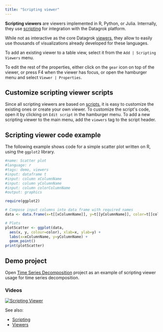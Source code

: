 ```yaml
---
title: "Scripting viewer"
---
```


**Scripting viewers** are viewers implemented in R, Python, or Julia. Internally, they
use [scripting](../../compute/scripting.md) for integration with the Datagrok platform.

While not as interactive as the core Datagrok [viewers](../viewers/viewers.md), they allow to easily use thousands of
visualizations already developed for these languages.

To add an existing viewer to a table view, select it from the
`Add | Scripting Viewers` menu.

To edit the rest of the properties, either click on the `gear` icon on top of the viewer, or press F4 when the viewer
has focus, or open the hamburger menu and select `Viewer | Properties`.

## Customize scripting viewer scripts

Since all scripting viewers are based on [scripts](../../compute/scripting.md), it is easy to customize the existing
ones or create your own viewer. To customize the script's code, open it by clicking on `Edit script` in the hamburger
menu. To add a new scripting viewer to the main menu, add the `viewers`
tag to the script header.

## Scripting viewer code example

The following example shows code for a simple scatter plot written on R, using the `ggplot2`
library.

```r
#name: Scatter plot
#language: r
#tags: demo, viewers
#input: dataframe t
#input: column xColumnName
#input: column yColumnName
#input: column colorColumnName
#output: graphics

require(ggplot2)

# Compose input columns into data frame with required names
data <- data.frame(x=t[[xColumnName]], y=t[[yColumnName]], color=t[[colorColumnName]])

# Plots
plotScatter <- ggplot(data,
  aes(x, y, colour=color), xlab=x, ylab=y) +
  labs(x=xColumnName, y=yColumnName) +
  geom_point()
print(plotScatter)
```

## Demo project

Open [Time Series Decomposition](https://public.datagrok.ai/p/demo.timeseriesdecomposition) project as an example of
scripting viewer usage for time series decomposition.

### Videos

[![Scripting Viewer](../../uploads/youtube/scripting_viewer.png "Open on Youtube")](https://www.youtube.com/watch?v=jHRpOnhBAz4)

See also:

* [Scripting](../../compute/scripting.md)
* [Viewers](../viewers/viewers.md)
